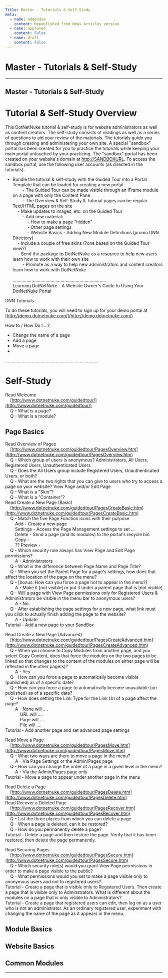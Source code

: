 ```yaml
---
Title: Master - Tutorials & Self-Study
meta:
  - name: addendum
    content: Republished from News Articles version
  - name: approved
    content: False
  - name: draft
    content: False
---
```

# Master - Tutorials & Self-Study

---
## Master - Tutorials & Self-Study


Tutorial & Self-Study Overview  
 ==============================  
 This DotNetNuke tutorial & self-study is for website administrators as well as content creators. The self-study consists of readings as well as a series of questions to aid your review of the materials. The tutorials guide you through creating and administering your own site. A special "sandbox" portal has been created for you to practice the tutorials while keeping your main portal untouched by your practicing. The "sandbox" portal has been created on your website's domain at [http://SANDBOXURL](http://SANDBOXURL). To access the sandbox portal, use the following user accounts (as directed in the tutorials).

 

- Bundle the tutorial & self-study with the Guided Tour into a Portal Template that can be loaded for creating a new portal  
         - The Guided Tour can be made visible through an IFrame module on a page with only the Content Pane  
         - The Overview & Self-Study & Tutorial pages can be regular Text/HTML pages on the site  
     - Make updates to images, etc. on the Guided Tour  
         - Add new material:  
             - How to make a page "hidden"  
             - Other page settings  
             - Website Basics - Adding New Module Definitions (promo DNN Directory)  
     - Include a couple of free skins (?one based on the Guided Tour view?)  
     - Send the package to DotNetNuke as a resource to help new users learn how to work with their own site  
         - Promote as a way to help new administrators and content creators learn how to work with DotNetNuke  
       
 ..........................................................................  
 Learning DotNetNuke - A Website Owner's Guide to Using Your DotNetNuke Portal

 

DNN Tutorials

 

To do these tutorials, you will need to sign up for your demo portal at [http://demo.dotnetnuke.com/](http://demo.dotnetnuke.com/)

 

How to / How Do I ...?

 

- Change the name of a page  
 - Add a page  
 - Move a page  
 -   
 ..........................................................................

 

Self-Study  
 ==========  
 Read Welcome  
     [http://www.dotnetnuke.com/guidedtour/](http://www.dotnetnuke.com/guidedtour/)  
     Q - What is a page?  
     Q - What is a module?

 

Page Basics  
 -----------  
 Read Overview of Pages  
     [http://www.dotnetnuke.com/guidedtour/PagesOverview.htm](http://www.dotnetnuke.com/guidedtour/PagesOverview.htm)  
     Q - Which group of users is anonymous? Administrators, All Users, Registered Users, Unauthenticated Users  
     Q - Does the All Users group include Registered Users, Unauthenticated Users, or both?  
     Q - What are the two rights that you can give to users who try to access a page on your website? View Page and/or Edit Page  
     Q - What is a "Skin"?  
     Q - What is a "Container"?  
 Read Create a New Page (Basic)  
     [http://www.dotnetnuke.com/guidedtour/PagesCreateBasic.htm](http://www.dotnetnuke.com/guidedtour/PagesCreateBasic.htm)  
     Q - Match the five Page Function icons with their purpose  
         Add - Create a new page  
         Settings - Access the Page Management settings to set ...  
         Delete - Send a page (and its modules) to the portal's recycle bin  
         Copy -   
         ?? Preview -   
     Q - Which security role always has View Page and Edit Page permissions?  
         A - Administrators  
     Q - What is the difference between Page Name and Page Title?  
     Q - When you set the Parent Page for a page's settings, how does that affect the location of the page on the menu?  
     Q - [bonus: How can you force a page not to appear in the menu?]  
         A - Make it [not visible] or put it under a parent page that is [not visible]  
     Q - Will a page with View Page permissions only for Registered Users & Administrators be visible in the menu bar to anonymous users?  
         A - No.  
     Q - After establishing the page settings for a new page, what link must you click to actually finish adding the page to the website?  
         A - Update  
 Tutorial - Add a new page to your SandBox

 

Read Create a New Page (Advanced)  
     [http://www.dotnetnuke.com/guidedtour/PagesCreateAdvanced.htm](http://www.dotnetnuke.com/guidedtour/PagesCreateAdvanced.htm)  
     Q - When you choose to Copy Modules from another page, and you select Copy Content, does that force the modules on the two pages to be linked so that changes to the content of the modules on either page will be reflected in the other page(s)?  
         A - Yes  
     Q - How can you force a page to automatically become visible (published) as of a specific date?  
     Q - How can you force a page to automatically become unavailable (un-published) as of a specific date?  
     Q - How does setting the Link Type for the Link Url of a page affect the page?  
         A - None will ....   
             URL will ....   
             Page will ....  
             File will ....  
 Tutorial - Add another page and set advanced page settings

 

Read Move a Page  
     [http://www.dotnetnuke.com/guidedtour/PagesMove.htm](http://www.dotnetnuke.com/guidedtour/PagesMove.htm)  
     Q - What two ways are there to move a page in the menu?  
         A - Via Page Settings or the Admin/Pages page  
     Q - How can you change the order of a page in a given level in the menu?  
         A - Via the Admin/Pages page only  
 Tutorial - Move a page to appear under another page in the menu

 

Read Delete a Page  
     [http://www.dotnetnuke.com/guidedtour/PagesDelete.htm](http://www.dotnetnuke.com/guidedtour/PagesDelete.htm)  
 Read Recover a Deleted Page  
     [http://www.dotnetnuke.com/guidedtour/PagesRecover.htm](http://www.dotnetnuke.com/guidedtour/PagesRecover.htm)  
     Q - List the three places from which you can delete a page  
     Q - When a page is deleted, can it be restored?  
     Q - How do you permanently delete a page?  
 Tutorial - Delete a page and then restore the page. Verify that it has been restored, then delete the page permanently.

 

Read Securing Pages  
     [http://www.dotnetnuke.com/guidedtour/PagesSecure.htm](http://www.dotnetnuke.com/guidedtour/PagesSecure.htm)  
     Q - Which security role(s) would you grant View Page permissions in order to make a page visible to the public?  
     Q - What permissions would you set to make a page visible only to anonymous users and not to registered users?  
 Tutorial - Create a page that is visible only to Registered Users. Then create a page that is visible only to Adminstrators. What is different about the modules on a page that is only visible to Administrators?  
 Tutorial - Create a page that registered users can edit, then log on as a user who is not an administrator. As an ordinary registered user, experiment with changing the name of the page as it appears in the menu.

 

Module Basics  
 -------------
 

Website Basics  
 --------------
 

Common Modules  
 --------------


---
